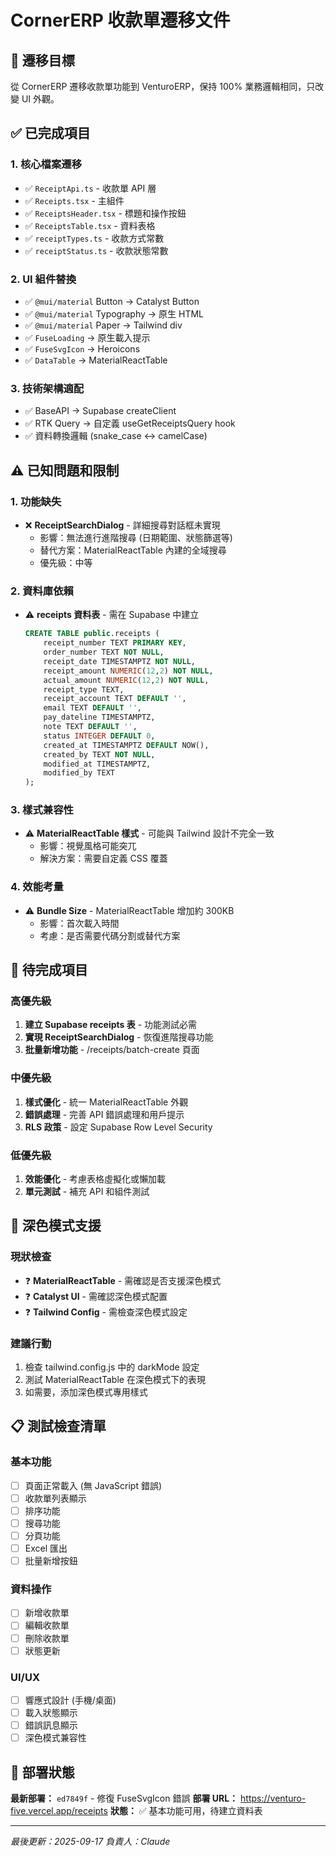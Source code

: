 # CornerERP 收款單遷移文件

## 🎯 遷移目標
從 CornerERP 遷移收款單功能到 VenturoERP，保持 100% 業務邏輯相同，只改變 UI 外觀。

## ✅ 已完成項目

### 1. 核心檔案遷移
- ✅ `ReceiptApi.ts` - 收款單 API 層
- ✅ `Receipts.tsx` - 主組件
- ✅ `ReceiptsHeader.tsx` - 標題和操作按鈕
- ✅ `ReceiptsTable.tsx` - 資料表格
- ✅ `receiptTypes.ts` - 收款方式常數
- ✅ `receiptStatus.ts` - 收款狀態常數

### 2. UI 組件替換
- ✅ `@mui/material` Button → Catalyst Button
- ✅ `@mui/material` Typography → 原生 HTML
- ✅ `@mui/material` Paper → Tailwind div
- ✅ `FuseLoading` → 原生載入提示
- ✅ `FuseSvgIcon` → Heroicons
- ✅ `DataTable` → MaterialReactTable

### 3. 技術架構適配
- ✅ BaseAPI → Supabase createClient
- ✅ RTK Query → 自定義 useGetReceiptsQuery hook
- ✅ 資料轉換邏輯 (snake_case ↔ camelCase)

## ⚠️ 已知問題和限制

### 1. 功能缺失
- ❌ **ReceiptSearchDialog** - 詳細搜尋對話框未實現
  - 影響：無法進行進階搜尋 (日期範圍、狀態篩選等)
  - 替代方案：MaterialReactTable 內建的全域搜尋
  - 優先級：中等

### 2. 資料庫依賴
- ⚠️ **receipts 資料表** - 需在 Supabase 中建立
  ```sql
  CREATE TABLE public.receipts (
      receipt_number TEXT PRIMARY KEY,
      order_number TEXT NOT NULL,
      receipt_date TIMESTAMPTZ NOT NULL,
      receipt_amount NUMERIC(12,2) NOT NULL,
      actual_amount NUMERIC(12,2) NOT NULL,
      receipt_type TEXT,
      receipt_account TEXT DEFAULT '',
      email TEXT DEFAULT '',
      pay_dateline TIMESTAMPTZ,
      note TEXT DEFAULT '',
      status INTEGER DEFAULT 0,
      created_at TIMESTAMPTZ DEFAULT NOW(),
      created_by TEXT NOT NULL,
      modified_at TIMESTAMPTZ,
      modified_by TEXT
  );
  ```

### 3. 樣式兼容性
- ⚠️ **MaterialReactTable 樣式** - 可能與 Tailwind 設計不完全一致
  - 影響：視覺風格可能突兀
  - 解決方案：需要自定義 CSS 覆蓋

### 4. 效能考量
- ⚠️ **Bundle Size** - MaterialReactTable 增加約 300KB
  - 影響：首次載入時間
  - 考慮：是否需要代碼分割或替代方案

## 🔄 待完成項目

### 高優先級
1. **建立 Supabase receipts 表** - 功能測試必需
2. **實現 ReceiptSearchDialog** - 恢復進階搜尋功能
3. **批量新增功能** - /receipts/batch-create 頁面

### 中優先級
1. **樣式優化** - 統一 MaterialReactTable 外觀
2. **錯誤處理** - 完善 API 錯誤處理和用戶提示
3. **RLS 政策** - 設定 Supabase Row Level Security

### 低優先級
1. **效能優化** - 考慮表格虛擬化或懶加載
2. **單元測試** - 補充 API 和組件測試

## 🎨 深色模式支援

### 現狀檢查
- ❓ **MaterialReactTable** - 需確認是否支援深色模式
- ❓ **Catalyst UI** - 需確認深色模式配置
- ❓ **Tailwind Config** - 需檢查深色模式設定

### 建議行動
1. 檢查 tailwind.config.js 中的 darkMode 設定
2. 測試 MaterialReactTable 在深色模式下的表現
3. 如需要，添加深色模式專用樣式

## 📋 測試檢查清單

### 基本功能
- [ ] 頁面正常載入 (無 JavaScript 錯誤)
- [ ] 收款單列表顯示
- [ ] 排序功能
- [ ] 搜尋功能
- [ ] 分頁功能
- [ ] Excel 匯出
- [ ] 批量新增按鈕

### 資料操作
- [ ] 新增收款單
- [ ] 編輯收款單
- [ ] 刪除收款單
- [ ] 狀態更新

### UI/UX
- [ ] 響應式設計 (手機/桌面)
- [ ] 載入狀態顯示
- [ ] 錯誤訊息顯示
- [ ] 深色模式兼容性

## 🚀 部署狀態

**最新部署：** `ed7849f` - 修復 FuseSvgIcon 錯誤
**部署 URL：** https://venturo-five.vercel.app/receipts
**狀態：** ✅ 基本功能可用，待建立資料表

---

*最後更新：2025-09-17*
*負責人：Claude*